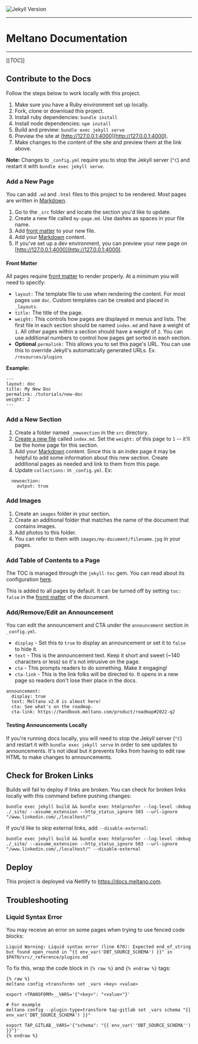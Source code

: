 ![Jekyll Version](https://img.shields.io/gem/v/jekyll.svg)

---

# Meltano Documentation

---

[[_TOC_]]

## Contribute to the Docs

Follow the steps below to work locally with this project.

1. Make sure you have a Ruby environment set up locally.
1. Fork, clone or download this project.
1. Install ruby dependencies: `bundle install`
1. Install node dependencies: `npm install`
1. Build and preview: `bundle exec jekyll serve`
1. Preview the site at [http://127.0.0.1:4000](http://127.0.0.1:4000).
1. Make changes to the content of the site and preview them at the link above.

**Note:** Changes to `_config.yml` require you to stop the Jekyll server (`^C`) and restart it with `bundle exec jekyll serve`.

### Add a New Page

You can add `.md` and `.html` files to this project to be rendered. Most pages are written in [Markdown](https://github.github.com/gfm/).

1. Go to the `_src` folder and locate the section you'd like to update.
1. Create a new file called `my-page.md`. Use dashes as spaces in your file name.
1. Add [front matter](#front-matter) to your new file.
1. Add your [Markdown](https://github.github.com/gfm/) content.
1. If you've set up a dev environment, you can preview your new page on [http://127.0.0.1:4000](http://127.0.0.1:4000).

#### Front Matter

All pages require [front matter](https://jekyllrb.com/docs/front-matter/) to render properly. At a minimum you will need to specify:

- `layout:` The template file to use when rendering the content. For most pages use `doc`. Custom templates can be created and placed in `_layouts`.
- `title:` The title of the page.
- `weight:` This controls how pages are displayed in menus and lists. The first file in each section should be named `index.md` and have a weight of `1`. All other pages within a section should have a weight of `2`. You can use additional numbers to control how pages get sorted in each section.
- **Optional** `permalink:` This allows you to set this page's URL. You can use this to override Jekyll's automatically generated URLs. Ex. `/resources/plugins`

**Example:**

```
---
layout: doc
title: My New Doc
permalink: /tutorials/new-doc
weight: 2
---
```

### Add a New Section

1. Create a folder named `_newsection` in the `src` directory.
1. [Create a new file](#add-a-new-page) called `index.md`. Set the `weight:` of this page to `1` -- it'll be the home page for this section.
1. Add your [Markdown](https://github.github.com/gfm/) content. Since this is an index page it may be helpful to add some information about this new section. Create additional pages as needed and link to them from this page.
1. Update `collections:` in `_config.yml`. Ex:

```
  newsection:
    output: true
```

### Add Images

1. Create an `images` folder in your section.
1. Create an additional folder that matches the name of the document that contains images.
1. Add photos to this folder.
1. You can refer to them with `images/my-document/filename.jpg` in your pages.

### Add Table of Contents to a Page

The TOC is managed through the `jekyll-toc` gem. You can read about its configuration [here](https://github.com/toshimaru/jekyll-toc#customization).

This is added to all pages by default. It can be turned off by setting `toc: false` in the [fromt matter](https://jekyllrb.com/docs/front-matter/) of the document.

### Add/Remove/Edit an Announcement

You can edit the announcement and CTA under the `announcement` section in `_config.yml`.

- `display` - Set this to `true` to display an announcement or set it to `false` to hide it.
- `text` - This is the announcement text. Keep it short and sweet (~140 characters or less) so it's not intrusive on the page.
- `cta` - This prompts readers to do something. Make it engaging!
- `cta-link` - This is the link folks will be directed to. It opens in a new page so readers don't lose their place in the docs.

```
announcement:
  display: true
  text: Meltano v2.0 is almost here!
  cta: See what's on the roadmap.
  cta-link: https://handbook.meltano.com/product/roadmap#2022-q2
```

#### Testing Announcements Locally

If you're running docs locally, you will need to stop the Jekyll server (`^C`) and restart it with `bundle exec jekyll serve` in order to see updates to announcements. It's not ideal but it prevents folks from having to edit raw HTML to make changes to announcements.

## Check for Broken Links

Builds will fail to deploy if links are broken. You can check for broken links locally with this command before pushing changes:

```
bundle exec jekyll build && bundle exec htmlproofer --log-level :debug ./_site/ --assume_extension --http_status_ignore 503 --url-ignore "/www.linkedin.com/,/localhost/"
```

If you'd like to skip external links, add `--disable-external`:

```
bundle exec jekyll build && bundle exec htmlproofer --log-level :debug ./_site/ --assume_extension --http_status_ignore 503 --url-ignore "/www.linkedin.com/,/localhost/" --disable-external
```

## Deploy

This project is deployed via Netlify to https://docs.meltano.com.

## Troubleshooting

### Liquid Syntax Error

You may receive an error on some pages when trying to use fenced code blocks:

```
Liquid Warning: Liquid syntax error (line 670): Expected end_of_string but found open_round in "{{ env_var('DBT_SOURCE_SCHEMA') }}" in $PATH/src/_reference/plugins.md
```

To fix this, wrap the code block in `{% raw %}` and `{% endraw %}` tags:

```
{% raw %}
meltano config <transform> set _vars <key> <value>

export <TRANSFORM>__VARS='{"<key>": "<value>"}'

# For example
meltano config --plugin-type=transform tap-gitlab set _vars schema "{{ env_var('DBT_SOURCE_SCHEMA') }}"

export TAP_GITLAB__VARS='{"schema": "{{ env_var(''DBT_SOURCE_SCHEMA'') }}"}'
{% endraw %}
```
